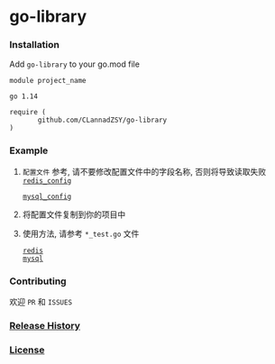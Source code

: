 # go-library

### Installation
Add `go-library` to your go.mod file
```
module project_name

go 1.14

require (
       github.com/CLannadZSY/go-library
)
```

### Example
1. `配置文件` 参考,  请不要修改配置文件中的字段名称, 否则将导致读取失败<br>
   [`redis_config`](https://github.com/CLannadZSY/go-library/blob/master/database/redis/redis_config.yaml)<br>

   [`mysql_config`](https://github.com/CLannadZSY/go-library/blob/master/database/sql/mysql_config.yaml)

2. 将配置文件复制到你的项目中

3. 使用方法, 请参考  `*_test.go` 文件

   [`redis`](https://github.com/CLannadZSY/go-library/blob/master/database/redis/redis_test.go)<br>
   [`mysql`](https://github.com/CLannadZSY/go-library/blob/master/database/sql/mysql_test.go)


### Contributing
欢迎  `PR`  和   `ISSUES`

### [Release History](https://github.com/CLannadZSY/go-library/releases)

### [License](https://github.com/CLannadZSY/go-library/blob/master/LICENSE)
